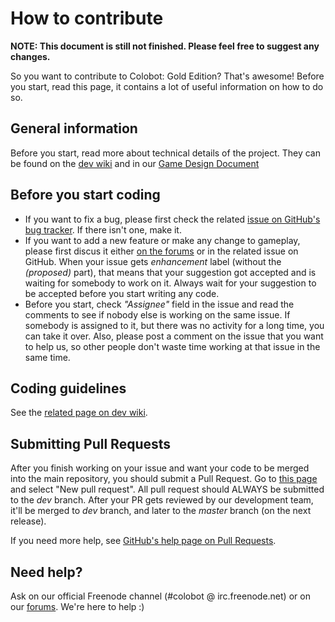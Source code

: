 # How to contribute
**NOTE: This document is still not finished. Please feel free to suggest any changes.**

So you want to contribute to Colobot: Gold Edition? That's awesome! Before you start, read this page, it contains a lot of useful information on how to do so.

## General information
Before you start, read more about technical details of the project. They can be found on the [dev wiki](http://colobot.info/wiki/dev) and in our [Game Design Document](http://krzysh.pl:3000/project/545e90d99e8bceed2284797e) <!-- TODO: once GDD is finished, we'll probably change this link to compiled PDF file -->

## Before you start coding
* If you want to fix a bug, please first check the related [issue on GitHub's bug tracker](https://github.com/colobot/colobot/issues). If there isn't one, make it.
* If you want to add a new feature or make any change to gameplay, please first discus it either [on the forums](http://colobot.info/forum) or in the related issue on GitHub. When your issue gets *enhancement* label (without the *(proposed)* part), that means that your suggestion got accepted and is waiting for somebody to work on it. Always wait for your suggestion to be accepted before you start writing any code.
* Before you start, check *"Assignee"* field in the issue and read the comments to see if nobody else is working on the same issue. If somebody is assigned to it, but there was no activity for a long time, you can take it over. Also, please post a comment on the issue that you want to help us, so other people don't waste time working at that issue in the same time.

## Coding guidelines
See the [related page on dev wiki](http://colobot.info/wiki/dev/Coding_rules).

## Submitting Pull Requests
After you finish working on your issue and want your code to be merged into the main repository, you should submit a Pull Request. Go to [this page](https://github.com/colobot/colobot/pulls) and select "New pull request". All pull request should ALWAYS be submitted to the *dev* branch. After your PR gets reviewed by our development team, it'll be merged to *dev* branch, and later to the *master* branch (on the next release).

If you need more help, see [GitHub's help page on Pull Requests](https://help.github.com/articles/using-pull-requests/).

## Need help?
Ask on our official Freenode channel (#colobot @ irc.freenode.net) or on our [forums](http://colobot.info/forum/). We're here to help :)
